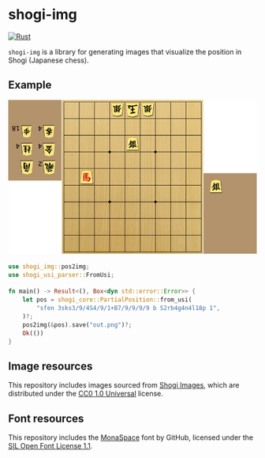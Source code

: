# shogi-img

[![Rust](https://github.com/sugyan/shogi-img/actions/workflows/rust.yml/badge.svg?branch=main)](https://github.com/sugyan/shogi-img/actions/workflows/rust.yml)

`shogi-img` is a library for generating images that visualize the position in Shogi (Japanese chess).

## Example

![](/shogi-img/images/example.png)

```rust
use shogi_img::pos2img;
use shogi_usi_parser::FromUsi;

fn main() -> Result<(), Box<dyn std::error::Error>> {
    let pos = shogi_core::PartialPosition::from_usi(
        "sfen 3sks3/9/4S4/9/1+B7/9/9/9/9 b S2rb4g4n4l18p 1",
    )?;
    pos2img(&pos).save("out.png")?;
    Ok(())
}
```

## Image resources

This repository includes images sourced from [Shogi Images](https://sunfish-shogi.github.io/shogi-images), which are distributed under the [CC0 1.0 Universal](https://github.com/sunfish-shogi/shogi-images?tab=CC0-1.0-1-ov-file#readme) license.

## Font resources

This repository includes the [MonaSpace](https://github.com/githubnext/monaspace) font by GitHub, licensed under the [SIL Open Font License 1.1](https://github.com/githubnext/monaspace?tab=OFL-1.1-1-ov-file#readme).
